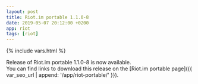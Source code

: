```yaml
---
layout: post
title: Riot.im portable 1.1.0-8
date: 2019-05-07 20:12:00 +0200
app: riot
tags: [riot]
---
```

{% include vars.html %}

Release of Riot.im portable 1.1.0-8 is now available.<br />
You can find links to download this release on the [Riot.im portable page]({{ var_seo_url | append: '/app/riot-portable/' }}).